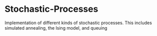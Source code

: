 # Stochastic-Processes
Implementation of different kinds of stochastic processes. This includes simulated annealing, the Ising model, and queuing
